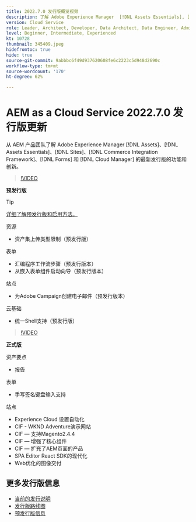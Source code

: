```yaml
---
title: 2022.7.0 发行版概览视频
description: 了解 Adobe Experience Manager  [!DNL Assets Essentials], [!DNL Sites], [!DNL Screens], [!DNL Forms]  和  [!DNL Cloud Foundation] 的 2022-7-0 发行版的最新功能和创新。
version: Cloud Service
role: Leader, Architect, Developer, Data Architect, Data Engineer, Admin, User
level: Beginner, Intermediate, Experienced
kt: 10728
thumbnail: 345409.jpeg
hidefromtoc: true
hide: true
source-git-commit: 9abbbc6f49d937620608fe6c2223c5d948d2690c
workflow-type: tm+mt
source-wordcount: '170'
ht-degree: 62%

---
```


# AEM as a Cloud Service 2022.7.0 发行版更新

从 AEM 产品团队了解 Adobe Experience Manager [!DNL Assets]、[!DNL Assets Essentials]、[!DNL Sites]、[!DNL Commerce Integration Framework]、[!DNL Forms] 和 [!DNL Cloud Manager] 的最新发行版的功能和创新。

>[!VIDEO](https://video.tv.adobe.com/v/345409/?quality=12&learn=on)

**预发行版**

>[!TIP]
>
>[详细了解预发行版和启用方法。](https://experienceleague.adobe.com/docs/experience-manager-cloud-service/content/release-notes/prerelease.html)

资源

* 资产集上传类型限制（预发行版）

表单

* 汇编程序工作流步骤（预发行版本）
* 从嵌入表单组件启动向导（预发行版本）

站点

* 为Adobe Campaign创建电子邮件（预发行版本）

云基础

* 统一Shell支持（预发行版）

>[!VIDEO](https://video.tv.adobe.com/v/345409/?quality=12&learn=on)

**正式版**

资产要点

* 报告

表单

* 手写签名键盘输入支持

站点

* Experience Cloud 设置自动化
* CIF - WKND Adventure演示网站
* CIF — 支持Magento2.4.4
* CIF — 增强了核心组件
* CIF — 扩充了AEM页面的产品
* SPA Editor React SDK的现代化
* Web优化的图像交付

<!--- Have questions about the release?  Discuss the release in [Experience League Communities](https://adobe.ly/3NDPR8Y). --->

## 更多发行版信息

* [当前的发行说明](https://experienceleague.adobe.com/docs/experience-manager-cloud-service/content/release-notes/home.html)
* [发行版路线图](https://experienceleague.adobe.com/docs/experience-manager-release-information/aem-release-updates/update-releases-roadmap.html)
* [预发行版信息](https://experienceleague.adobe.com/docs/experience-manager-cloud-service/content/release-notes/prerelease.html)
